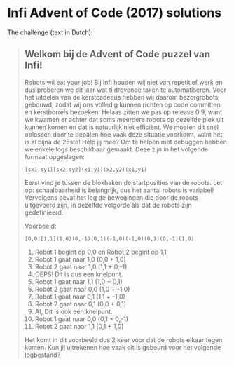 # Infi Advent of Code (2017) solutions

The challenge (text in Dutch):

> ## Welkom bij de Advent of Code puzzel van Infi!
> 
> Robots wil eat your job!
> Bij Infi houden wij niet van repetitief werk en dus proberen we dit jaar wat tijdrovende taken te automatiseren.
> Voor het uitdelen van de kerstcadeaus hebben wij daarom bezorgrobots gebouwd, zodat wij ons volledig kunnen richten op code committen en kerstborrels bezoeken.
> Helaas zitten we pas op release 0.9, want we kwamen er achter dat soms meerdere robots op dezelfde plek uit kunnen komen en dat is natuurlijk niet efficiënt.
> We moeten dit snel oplossen door te bepalen hoe vaak deze situatie voorkomt, want het is al bijna de 25ste!
> Help jij mee?
> Om te helpen met debuggen hebben we enkele logs beschikbaar gemaakt. Deze zijn in het volgende formaat opgeslagen:
>
>     [sx1,sy1][sx2,sy2](x1,y1)(x2,y2)(x1,y1)
>
> Eerst vind je tussen de blokhaken de startposities van de robots.
> Let op: schaalbaarheid is belangrijk, dus het aantal robots is variabel!
> Vervolgens bevat het log de bewegingen die door de robots uitgevoerd zijn, in dezelfde volgorde als dat de robots zijn gedefinieerd.
> 
> Voorbeeld:
> 
>     [0,0][1,1](1,0)(0,-1)(0,1)(-1,0)(-1,0)(0,1)(0,-1)(1,0)
> 
> 1.  Robot 1 begint op 0,0 en Robot 2 begint op 1,1
> 2.  Robot 1 gaat naar 1,0 (0,0 + 1,0)
> 3.  Robot 2 gaat naar 1,0 (1,1 + 0,-1)
> 4.  OEPS! Dit is dus een knelpunt.
> 5.  Robot 1 gaat naar 1,1 (1,0 + 0,1)
> 6.  Robot 2 gaat naar 0,0 (1,0 + -1,0)
> 7.  Robot 1 gaat naar 0,1 (1,1 + -1,0)
> 8.  Robot 2 gaat naar 0,1 (0,0 + 0,1)
> 9.  AI, Dit is ook een knelpunt.
> 10. Robot 1 gaat naar 0,0 (0,1 + 0,-1)
> 11. Robot 2 gaat naar 1,1 (0,1 + 1,0)
> 
> Het komt in dit voorbeeld dus 2 keer voor dat de robots elkaar tegen komen.
> Kun jij uitrekenen hoe vaak dit is gebeurd voor het volgende logbestand?
